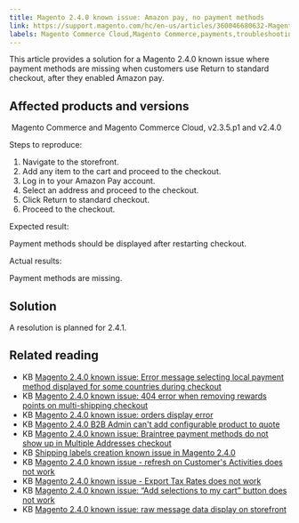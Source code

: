 ```yaml
---
title: Magento 2.4.0 known issue: Amazon pay, no payment methods 
link: https://support.magento.com/hc/en-us/articles/360046680632-Magento-2-4-0-known-issue-Amazon-pay-no-payment-methods-
labels: Magento Commerce Cloud,Magento Commerce,payments,troubleshooting,checkout,known issues,Amazon Pay,2.3.5-p1,payment method,2.4.0
---
```


<p>This article provides a solution for a Magento 2.4.0 known issue where payment methods are missing when customers use Return to standard checkout, after they enabled Amazon pay.</p>
<h2>Affected products and versions</h2>
<p> Magento Commerce and Magento Commerce Cloud, v2.3.5.p1 and v2.4.0</p>
<p>Steps to reproduce:<br/></p>
<ol>
<li>Navigate to the storefront.</li>
<li>Add any item to the cart and proceed to the checkout.</li>
<li>Log in to your Amazon Pay account.</li>
<li>Select an address and proceed to the checkout.</li>
<li>Click Return to standard checkout. </li>
<li>Proceed to the checkout.</li>
</ol>
<p>Expected result:</p>
<p>Payment methods should be displayed after restarting checkout.</p>
<p>Actual results:</p>
<p>Payment methods are missing.</p>
<h2>Solution</h2>
<p>A resolution is planned for 2.4.1.</p>
<h2>Related reading</h2>
<ul>
<li>KB <a href="https://support.magento.com/hc/en-us/articles/360047139331-Magento-2-4-0-known-issue-Error-message-selecting-local-payment-method-displayed-for-some-countries-during-checkout">Magento 2.4.0 known issue: Error message selecting local payment method displayed for some countries during checkout</a>
</li>
<li>KB <a href="https://support.magento.com/hc/en-us/articles/360046920131-Magento-2-4-0-known-issue-404-error-when-removing-rewards-points-on-multi-shipping-checkout">Magento 2.4.0 known issue: 404 error when removing rewards points on multi-shipping checkout</a>
</li>
<li>KB <a href="https://support.magento.com/hc/en-us/articles/360046802271-Magento-2-4-0-known-issue-orders-display-error">Magento 2.4.0 known issue: orders display error</a>
</li>
<li>KB <a href="https://support.magento.com/hc/en-us/articles/360046801971-Magento-2-4-0-known-issue-B2B-Admin-cannot-add-a-configurable-product-to-a-quote">Magento 2.4.0 B2B Admin can't add configurable product to quote</a>
</li>
<li>KB <a href="https://support.magento.com/hc/en-us/articles/360046354992-Magento-2-4-0-known-issue-Braintree-payment-methods-do-not-show-up-in-Multiple-Addresses-checkout">Magento 2.4.0 known issue: Braintree payment methods do not show up in Multiple Addresses checkout</a>
</li>
<li>KB <a href="https://support.magento.com/hc/en-us/articles/360046750171-Shipping-labels-creation-known-issue-in-Magento-2-4-0">Shipping labels creation known issue in Magento 2.4.0</a>
</li>
<li>KB <a href="https://support.magento.com/hc/en-us/articles/360046091332-Magento-2-4-0-known-issue-refresh-on-Customer-s-Activities-does-not-work">Magento 2.4.0 known issue - refresh on Customer's Activities does not work</a>
</li>
<li>KB <a href="https://support.magento.com/hc/en-us/articles/360045850032-Magento-2-4-0-known-issue-Export-Tax-Rates-does-not-work-">Magento 2.4.0 known issue - Export Tax Rates does not work</a>
</li>
<li>KB <a href="https://support.magento.com/hc/en-us/articles/360045838312-Magento-2-4-0-known-issue-Add-selections-to-my-cart-button-does-not-work">Magento 2.4.0 known issue: “Add selections to my cart” button does not work</a>
</li>
<li>KB <a href="https://support.magento.com/hc/en-us/articles/360045804332-Magento-2-4-0-known-issue-raw-message-data-display-on-storefront">Magento 2.4.0 known issue: raw message data display on storefront</a>
</li>
</ul>